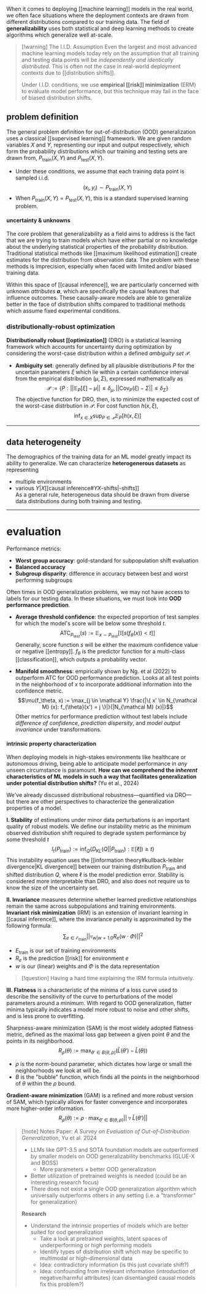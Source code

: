 When it comes to deploying [[machine learning]] models in the real world, we often face situations where the deployment contexts are drawn from different distributions compared to our training data. The field of **generalizability** uses both statistical and deep learning methods to create algorithms which generalize well at-scale.

>[!warning] The I.I.D. Assumption
>Even the largest and most advanced machine learning models today rely on the assumption that all training and testing data points will be *independently and identically distributed*. This is often not the case in real-world deployment contexts due to [[distribution shifts]]. 
>
>Under I.I.D. conditions, we use **empirical [[risk]] minimization** (ERM) to evaluate model performance, but this technique may fail in the face of biased distribution shifts.

## problem definition
The general problem definition for out-of-distribution (OOD) generalization uses a classical [[supervised learning]] framework. We are given random variables $X$ and $Y$, representing our input and output respectively, which form the probability distributions which our training and testing sets are drawn from, $P_{\text{train}}(X, Y)$ and $P_{\text{test}}(X, Y)$. 
- Under these conditions, we assume that each training data point is sampled i.i.d.
$$(x_i, y_i) \sim P_{\text{train}}(X, Y)$$
- When $P_{\text{train}}(X, Y) = P_{\text{test}}(X, Y)$, this is a standard supervised learning problem.
#### uncertainty & unknowns
The core problem that generalizability as a field aims to address is the fact that we are trying to train models which have either partial or no knowledge about the underlying statistical properties of the probability distribution. Traditional statistical methods like [[maximum likelihood estimation]] create estimates for the distribution from observation data. The problem with these methods is imprecision, especially when faced with limited and/or biased training data.

Within this space of [[causal inference]], we are particularly concerned with unknown *attributes* **$a$**, which are specifically the causal features that influence outcomes. These causally-aware models are able to generalize better in the face of distribution shifts compared to traditional methods which assume fixed experimental conditions.
### distributionally-robust optimization
**Distributionally robust [[optimization]]** (DRO) is a statistical learning framework which accounts for uncertainty during optimization by considering the worst-case distribution within a defined *ambiguity set* $\mathcal{P}$.
- **Ambiguity set**: generally defined by all plausible distributions $P$ for the uncertain parameters $\xi$ which lie within a certain confidence interval from the empirical distribution $(\mu, \Sigma)$, expressed mathematically as
$$\mathcal{P} := \{ P: ||\mathbb{E}_P[\xi] - \mu|| \le \delta_\mu, ||\text{Cov}_P(\xi) - \Sigma || \le \delta_\Sigma \}$$
The objective function for DRO, then, is to minimize the expected cost of the worst-case distrbution in $\mathcal{P}$. For cost function $h(x, \xi)$,
$$\inf_{x \in X} \sup_{P \in \mathcal{P}} \mathbb{E}_P[h(x, \xi)]$$
---
## data heterogeneity 
The demographics of the training data for an ML model greatly impact its ability to generalize. We can characterize **heterogenerous datasets** as representing
- multiple environments
- various $Y|X$[[causal inference#$Y X$-shifts|-shifts]]  
As a general rule, heterogeneous data should be drawn from diverse data distributions during both training and testing.

---
# evaluation
Performance metrics:
- **Worst group accuracy**: gold-standard for subpopulation shift evaluation
- **Balanced accuracy**
- **Subgroup disparity**: difference in accuracy between best and worst performing subgroups

Often times in OOD generalization problems, we may not have access to labels for our testing data. In these situations, we must look into **OOD performance prediction**.
- **Average threshold confidence**: the expected proportion of test samples for which the model's score will be below some threshold $t$. 
$$\text{ATC}_{P_{\text{test}}}(s):= \mathbb{E}_{x \sim P_{\text{test}}}[\mathbb{I}[s(f_{\theta}(x)) < t]]$$
	Generally, score function $s$ will be either the maximum confidence value or negative [[entropy]]. $f_\theta$ is the predictor function for a multi-class [[classification]], which outputs a probability vector. 

- **Manifold smoothness**: empirically shown by Ng. et al (2022) to outperform ATC for OOD performance prediction. Looks at all test points in the neighborhood of $x$ to incorporate additional information into the confidence metric.
$$\mu(f_\theta, x) := \max_{j \in \mathcal Y} \frac{|\{ x' \in N_{\mathcal M} (x): f_{\theta}(x') = j \}|}{|N_{\mathcal M} (x)|}$$
Other metrics for performance prediction without test labels include *difference of confidence*, *prediction dispersity*, and *model output invariance* under transformations.

#### intrinsic property characterization
When deploying models in high-stakes environments like healthcare or autonomous driving, being able to anticipate model performance in *any* unseen circumstance is paramount. 
	**How can we comprehend the *inherent* characteristics of ML models in such a way that facilitates generalization under potential distribution shifts?** (Yu et al., 2024)

We've already discussed distributional robustness—quantified via DRO—but there are other perspectives to characterize the generalization properties of a model.

**I. Stability** of estimations under minor data perturbations is an important quality of robust models. We define our instability metric as the minimum observed distribution shift required to degrade system performance by some threshold $t$
$$I_t(P_{\text{train}}) := \inf_{Q} \bigg\{ D_{KL}(Q||P_{\text{train}}) : \mathbb{E}[\ell]) \ge t \bigg\}$$
This instability equation uses the [[information theory#kullback-leibler divergence|KL divergence]] between our training distribution $P_{\text{train}}$ and shifted distribution $Q$, where $\ell$ is the model prediction error. Stability is considered more interpretable than DRO, and also does not require us to know the size of the uncertainty set.

**II. Invariance** measures determine whether learned predictive relationships remain the same across subpopulations and training environments. **Invariant risk minimization** (IRM) is an extension of invariant learning in [[causal inference]], where the invariance penalty is approximated by the following formula:
$$\sum_{e \in \mathcal E_{\text{train}}} || \triangledown_{w|w=1.0} R_e(w\cdot \Phi)||^2$$
- $E_{\text{train}}$ is our set of training environments
- $R_e$ is the prediction [[risk]] for environment $e$
- $w$ is our (linear) weights and $\Phi$ is the data representation

>[!question]
>Having a hard time explaining the IRM formula intuitively.

**III. Flatness** is a characteristic of the minima of a loss curve used to describe the sensitivity of the curve to perturbations of the model parameters around a minimum. With regard to OOD generalization, flatter minima typically indicates a model more robust to noise and other shifts, and is less prone to overfitting.

Sharpness-aware minimization (SAM) is the most widely adopted flatness metric, defined as the maximal loss gap between a given point $\theta$ and the points in its neighborhood.
$$R_\rho(\theta) := \max_{\theta' \in B(\theta, \rho)} (\hat L(\theta') - \hat L(\theta))$$
- $\rho$ is the norm-bound parameter, which dictates how large or small the neighborhoods we look at will be.
- $B$ is the "bubble" function, which finds all the points in the neighborhood of $\theta$ within the $\rho$ bound. 

**Gradient-aware minimization** (GAM) is a refined and more robust version of SAM, which typically allows for faster convergence and incorporates more higher-order information.
$$R_\rho(\theta) := \rho \cdot \max_{\theta' \in B(\theta, \rho)} ||\triangledown \hat L (\theta')||$$
>[!note] Notes
>Paper: *A Survey on Evaluation of Out-of-Distribution Generalization*, Yu et al. 2024
>- LLMs like GPT-3.5 and SOTA foundation models are outperformed by smaller models on OOD generalizability benchmarks (GLUE-X and BOSS)
>	- More parameters $\ne$ better OOD generalization
>- Better utilization of pretrained weights is needed (could be an interesting research focus)
>- There does not exist a single OOD generalization algorithm which universally outperforms others in any setting (i.e. a "transformer" for generalization)
>  
>**Research**
>  - Understand the intrinsic properties of models which are better suited for ood generalization
>    - Take a look at pretrained weights, latent spaces of underperforming or high performing models
>    - Identify types of distribution shift which may be specific to multimodal or high-dimensional data
>    - Idea: contradictory information (is this just covariate shift?)
>    - Idea: confounding from irrelevant information (introduction of negative/harmful attributes) (can disentangled causal models fix this problem?)
